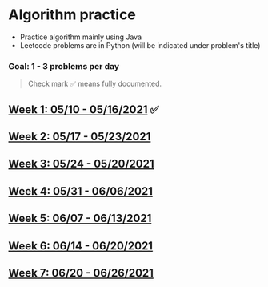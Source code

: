 # Algorithm practice
* Practice algorithm mainly using Java
* Leetcode problems are in Python (will be indicated under problem's title)

### Goal: 1 - 3 problems per day

> Check mark ✅ means fully documented.

## [Week 1: 05/10 - 05/16/2021](week1_05.10-05.16.21.md) ✅
## [Week 2: 05/17 - 05/23/2021](week2_05.17-05.23.21.md)
## [Week 3: 05/24 - 05/20/2021](week3_05.24-05.30.21.md)
## [Week 4: 05/31 - 06/06/2021](week4_05.31-06.06.21.md)
## [Week 5: 06/07 - 06/13/2021](week5_06.07-06.13.21.md)
## [Week 6: 06/14 - 06/20/2021](week6_06.14-06.20.21.md)
## [Week 7: 06/20 - 06/26/2021]()